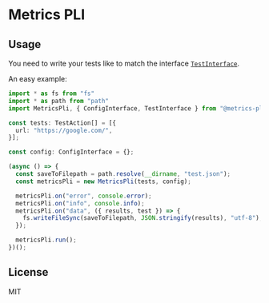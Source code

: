 # Metrics PLI

## Usage

You need to write your tests like to match the interface
[`TestInterface`](./lib/interfaces/TestInterface.ts).

An easy example:

```typescript
import * as fs from "fs"
import * as path from "path"
import MetricsPli, { ConfigInterface, TestInterface } from "@metrics-pli/core";

const tests: TestAction[] = [{
  url: "https://google.com/",
}];

const config: ConfigInterface = {};

(async () => {
  const saveToFilepath = path.resolve(__dirname, "test.json");
  const metricsPli = new MetricsPli(tests, config);

  metricsPli.on("error", console.error);
  metricsPli.on("info", console.info);
  metricsPli.on("data", ({ results, test }) => {
    fs.writeFileSync(saveToFilepath, JSON.stringify(results), "utf-8");
  });

  metricsPli.run();
})();
```

## License

MIT
